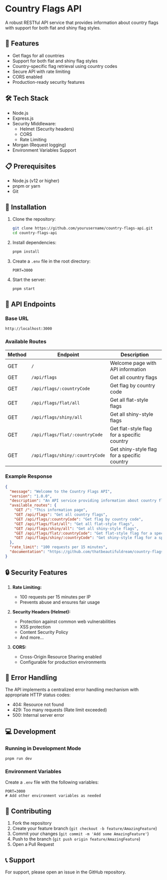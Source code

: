 # Country Flags API

A robust RESTful API service that provides information about country flags with support for both flat and shiny flag styles.

## 🚀 Features

- Get flags for all countries
- Support for both flat and shiny flag styles
- Country-specific flag retrieval using country codes
- Secure API with rate limiting
- CORS enabled
- Production-ready security features

## 🛠️ Tech Stack

- Node.js
- Express.js
- Security Middleware:
  - Helmet (Security headers)
  - CORS
  - Rate Limiting
- Morgan (Request logging)
- Environment Variables Support

## 📋 Prerequisites

- Node.js (v12 or higher)
- pnpm or yarn
- Git

## 🔧 Installation

1. Clone the repository:

   ```bash
   git clone https://github.com/yourusername/country-flags-api.git
   cd country-flags-api
   ```

2. Install dependencies:

   ```bash
   pnpm install
   ```

3. Create a `.env` file in the root directory:

   ```env
   PORT=3000
   ```

4. Start the server:

   ```bash
   pnpm start
   ```

## 🔌 API Endpoints

### Base URL

```bash
http://localhost:3000
```

### Available Routes

| Method | Endpoint                        | Description                                 |
| ------ | ------------------------------- | ------------------------------------------- |
| GET    | `/`                             | Welcome page with API information           |
| GET    | `/api/flags`                    | Get all country flags                       |
| GET    | `/api/flags/:countryCode`       | Get flag by country code                    |
| GET    | `/api/flags/flat/all`           | Get all flat-style flags                    |
| GET    | `/api/flags/shiny/all`          | Get all shiny-style flags                   |
| GET    | `/api/flags/flat/:countryCode`  | Get flat-style flag for a specific country  |
| GET    | `/api/flags/shiny/:countryCode` | Get shiny-style flag for a specific country |

### Example Response

```json
{
  "message": "Welcome to the Country Flags API",
  "version": "1.0.0",
  "description": "An API service providing information about country flags with support for both flat and shiny flag styles",
  "available_routes": {
    "GET /": "This information page",
    "GET /api/flags": "Get all country flags",
    "GET /api/flags/:countryCode": "Get flag by country code",
    "GET /api/flags/flat/all": "Get all flat-style flags",
    "GET /api/flags/shiny/all": "Get all shiny-style flags",
    "GET /api/flags/flat/:countryCode": "Get flat-style flag for a specific country",
    "GET /api/flags/shiny/:countryCode": "Get shiny-style flag for a specific country"
  },
  "rate_limit": "100 requests per 15 minutes",
  "documentation": "https://github.com/thatbeautifuldream/country-flags-api"
}
```

## 🔒 Security Features

1. **Rate Limiting:**

   - 100 requests per 15 minutes per IP
   - Prevents abuse and ensures fair usage

2. **Security Headers (Helmet):**

   - Protection against common web vulnerabilities
   - XSS protection
   - Content Security Policy
   - And more...

3. **CORS:**
   - Cross-Origin Resource Sharing enabled
   - Configurable for production environments

## 🚦 Error Handling

The API implements a centralized error handling mechanism with appropriate HTTP status codes:

- 404: Resource not found
- 429: Too many requests (Rate limit exceeded)
- 500: Internal server error

## 💻 Development

### Running in Development Mode

```bash
pnpm run dev
```

### Environment Variables

Create a `.env` file with the following variables:

```env
PORT=3000
# Add other environment variables as needed
```

## 🤝 Contributing

1. Fork the repository
2. Create your feature branch (`git checkout -b feature/AmazingFeature`)
3. Commit your changes (`git commit -m 'Add some AmazingFeature'`)
4. Push to the branch (`git push origin feature/AmazingFeature`)
5. Open a Pull Request

## 📞 Support

For support, please open an issue in the GitHub repository.
